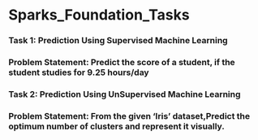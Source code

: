 # Sparks_Foundation_Tasks

### Task 1: Prediction Using Supervised Machine Learning
### Problem Statement: Predict the score of a student, if the student studies for 9.25 hours/day  

### Task 2: Prediction Using UnSupervised Machine Learning
### Problem Statement: From the given ‘Iris’ dataset,Predict the optimum number of clusters and represent it visually.
